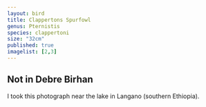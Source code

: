 ```yaml
---
layout: bird
title: Clappertons Spurfowl
genus: Pternistis
species: clappertoni
size: "32cm"
published: true
imagelist: [2,3]
---
```


<h2>Not in Debre Birhan</h2>

I took this photograph near the lake in Langano (southern Ethiopia).
